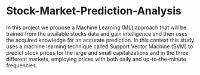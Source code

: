 # Stock-Market-Prediction-Analysis
In this project we propose a Machine Learning (ML) approach that will be trained from the available stocks data and gain intelligence and  then  uses  the  acquired  knowledge  for  an  accurate prediction. In this context this study uses a machine learning technique called Support Vector Machine (SVM) to predict stock prices for the large and small capitalizations and in the three different markets, employing prices with both daily and up-to-the-minute frequencies.
